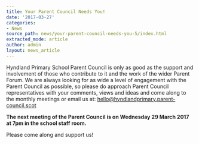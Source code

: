 ```yaml
---
title: Your Parent Council Needs You!
date: '2017-03-27'
categories:
- News
source_path: news/your-parent-council-needs-you-5/index.html
extracted_mode: article
author: admin
layout: news_article
---
```

Hyndland Primary School Parent Council is only as good as the support and involvement of those who contribute to it and the work of the wider Parent Forum. We are always looking for as wide a level of engagement with the Parent Council as possible, so please do approach Parent Council representatives with your comments, views and ideas and come along to the monthly meetings or email us at: [hello@hyndlandprimary.parent-council.scot](mailto:hello@hyndlandprimary.parent-council.scot)

**The next meeting of the Parent Council is on Wednesday 29 March 2017 at 7pm in the school staff room.**

Please come along and support us!
